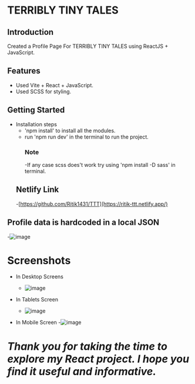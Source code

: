 # TERRIBLY TINY TALES

## Introduction

Created a Profile Page For TERRIBLY TINY TALES using ReactJS + JavaScript.

## Features
- Used Vite + React + JavaScript.
- Used SCSS for styling.

## Getting Started

- Installation steps
    - 'npm install' to install all the modules.
    - run 'npm run dev' in the terminal to run the project.
      ### Note
        -If any case scss does't work try using 'npm install -D sass' in terminal.
  ## Netlify Link
  -[https://github.com/Ritik1431/TTT](https://ritik-ttt.netlify.app/)
## Profile data is hardcoded in a local JSON
  -![image](https://github.com/Ritik1431/TTT/assets/94741846/e9063f5d-d4c8-452e-a185-a7df93ea15c8)

# Screenshots
  - In Desktop Screens
    
     - ![image](https://github.com/Ritik1431/TTT/assets/94741846/3bd47509-563b-468f-8389-29f468956665)

  - In Tablets Screen
     - ![image](https://github.com/Ritik1431/TTT/assets/94741846/65579484-76e8-451a-97cc-45a7f9c77847)

  - In Mobile Screen
      -![image](https://github.com/Ritik1431/TTT/assets/94741846/213aa07b-20c0-4023-88ef-75b74c38aac2)

# ***Thank you for taking the time to explore my React project. I hope you find it useful and informative.***
